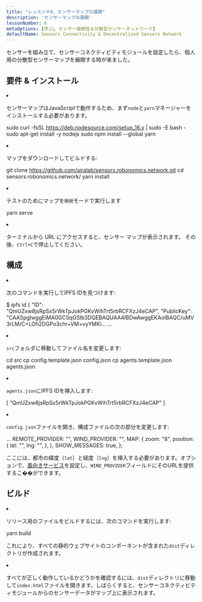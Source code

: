 ```yaml
---
title: "レッスン＃6、センサーマップの展開"
description: 'センサーマップの展開'
lessonNumber: 6
metaOptions: [学ぶ, センサー接続性＆分散型センサーネットワーク]
defaultName: Sensors Connectivity & Decentralized Sensors Network
---
```


センサーを組み立て、センサーコネクティビティモジュールを設定したら、個人用の分散型センサーマップを展開する時が来ました。


## 要件 & インストール

<List type="numbers">

<li>

センサーマップはJavaScriptで動作するため、まず`node`と`yarn`マネージャーをインストールする必要があります。

<LessonCodeWrapper codeClass="big-code" language="bash">sudo curl -fsSL https://deb.nodesource.com/setup_16.x | sudo -E bash -
sudo apt-get install -y nodejs
sudo npm install --global yarn</LessonCodeWrapper>

</li>

<li>

マップをダウンロードしてビルドする:

<LessonCodeWrapper codeClass="big-code" language="bash">git clone https://github.com/airalab/sensors.robonomics.network.git
cd sensors.robonomics.network/
yarn install</LessonCodeWrapper>

</li>

<li>

テストのためにマップを`開発`モードで実行します

<LessonCodeWrapper language="bash">yarn serve</LessonCodeWrapper>

</li>

<li>

ターミナルから URL にアクセスすると、センサー マップが表示されます。 その後、`Ctrl+C`で停止してください。

</li>

</List>

## 構成

<List type="numbers">

<li>

次のコマンドを実行してIPFS IDを見つけます:

<LessonCodeWrapper codeClass="big-code" language="bash">$ ipfs id
{
	"ID": "QmUZxw8jsRpSx5rWkTpJokPGKvWihTrt5rbRCFXzJ4eCAP",
	"PublicKey": "CAASpgIwggEiMA0GCSqGSIb3DQEBAQUAA4IBDwAwggEKAoIBAQC/uMV3rLM/C+LOh2DGPo3chr+VM+vyYMKi...
    ...</LessonCodeWrapper>

</li>

<li>

`src`フォルダに移動してファイル名を変更します:

<LessonCodeWrapper codeClass="big-code" language="bash">cd src
cp config.template.json config.json
cp agents.template.json agents.json</LessonCodeWrapper>

</li>

<li>

`agents.json`にIPFS IDを挿入します:

<LessonCodeWrapper codeClass="big-code" language="json">[
  "QmUZxw8jsRpSx5rWkTpJokPGKvWihTrt5rbRCFXzJ4eCAP"
]</LessonCodeWrapper>

</li>

<li>

`config.json`ファイルを開き、構成ファイルの次の部分を変更します:

<LessonCodeWrapper codeClass="big-code" language="json">...
  REMOTE_PROVIDER: "",
  WIND_PROVIDER: "",
  MAP: {
    zoom: "8",
    position: {
      lat: "",
      lng: "",
    },
  },
  SHOW_MESSAGES: true,
};</LessonCodeWrapper>


ここには、都市の緯度（`lat`）と経度（`lng`）を挿入する必要があります。オプションで、[風向きサービス](https://github.com/danwild/wind-js-server)を設定し、`WIND_PROVIDER`フィールドにそのURLを提供するこ��ができます。

</li>

</List>


## ビルド

<List type="numbers">

<li>

リリース用のファイルをビルドするには、次のコマンドを実行します:

<LessonCodeWrapper language="bash">yarn build</LessonCodeWrapper>

これにより、すべての静的ウェブサイトのコンポーネントが含まれた`dist`ディレクトリが作成されます。

</li>

<li>

すべてが正しく動作しているかどうかを確認するには、`dist`ディレクトリに移動して`index.html`ファイルを開きます。しばらくすると、センサーコネクティビティモジュールからのセンサーデータがマップ上に表示されます。

</li>

</List>


